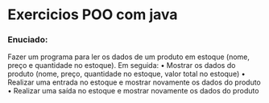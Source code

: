 # Exercicios POO com java

### Enuciado:

Fazer um programa para ler os dados de um produto em estoque (nome, preço e
quantidade no estoque). 
Em seguida:
• Mostrar os dados do produto (nome, preço, quantidade no estoque, valor total no
estoque)
• Realizar uma entrada no estoque e mostrar novamente os dados do produto
• Realizar uma saída no estoque e mostrar novamente os dados do produto

